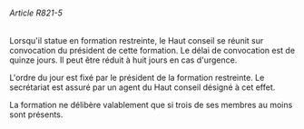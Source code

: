 ###### Article R821-5

Lorsqu'il statue en formation restreinte, le Haut conseil se réunit sur convocation du président de cette formation. Le délai de convocation est de quinze jours. Il peut être réduit à huit jours en cas d'urgence.

L'ordre du jour est fixé par le président de la formation restreinte. Le secrétariat est assuré par un agent du Haut conseil désigné à cet effet.

La formation ne délibère valablement que si trois de ses membres au moins sont présents.

